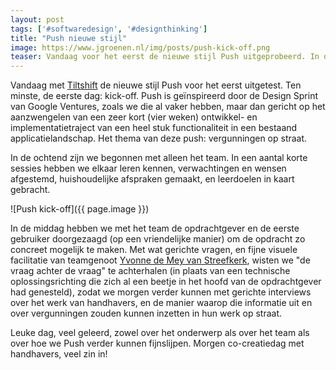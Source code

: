 ```yaml
---
layout: post
tags: ['#softwaredesign', '#designthinking']
title: "Push nieuwe stijl"
image: https://www.jgroenen.nl/img/posts/push-kick-off.png
teaser: Vandaag voor het eerst de nieuwe stijl Push uitgeprobeerd. In de praktijk komen we vaak tegen dat een project steeds meer in een lopende band modus komt, waarbij design soms wat buiten de boot dreigt te vallen. Met Push brengen we de design fase weer expliciet terug in iedere doorontwikkeling.
---
```

Vandaag met [Tiltshift](https://www.tiltshift.nl) de nieuwe stijl Push voor het eerst uitgetest. Ten minste, de eerste dag: kick-off. Push is geïnspireerd door de Design Sprint van Google Ventures, zoals we die al vaker hebben, maar dan gericht op het aanzwengelen van een zeer kort (vier weken) ontwikkel- en implementatietraject van een heel stuk functionaliteit in een bestaand applicatielandschap. Het thema van deze push: vergunningen op straat.

In de ochtend zijn we begonnen met alleen het team. In een aantal korte sessies hebben we elkaar leren kennen, verwachtingen en wensen afgestemd, huishoudelijke afspraken gemaakt, en leerdoelen in kaart gebracht.

![Push kick-off]({{ page.image }})

In de middag hebben we met het team de opdrachtgever en de eerste gebruiker doorgezaagd (op een vriendelijke manier) om de opdracht zo concreet mogelijk te maken. Met wat gerichte vragen, en fijne visuele facilitatie van teamgenoot [Yvonne de Mey van Streefkerk](https://twitter.com/wireframegirl), wisten we "de vraag achter de vraag" te achterhalen (in plaats van een technische oplossingsrichting die zich al een beetje in het hoofd van de opdrachtgever had genesteld), zodat we morgen verder kunnen met gerichte interviews over het werk van handhavers, en de manier waarop die informatie uit en over vergunningen zouden kunnen inzetten in hun werk op straat.

Leuke dag, veel geleerd, zowel over het onderwerp als over het team als over hoe we Push verder kunnen fijnslijpen. Morgen co-creatiedag met handhavers, veel zin in!